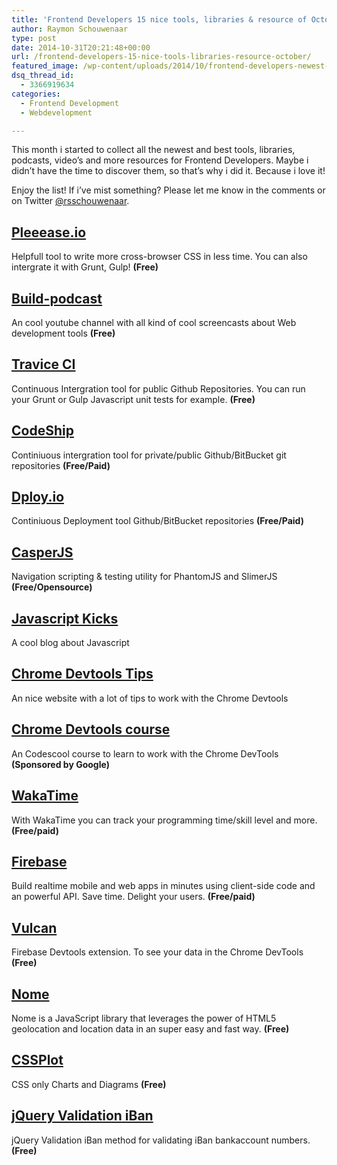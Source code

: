 ```yaml
---
title: 'Frontend Developers 15 nice tools, libraries & resource of October'
author: Raymon Schouwenaar
type: post
date: 2014-10-31T20:21:48+00:00
url: /frontend-developers-15-nice-tools-libraries-resource-october/
featured_image: /wp-content/uploads/2014/10/frontend-developers-newest-tools-libraries-resource-october-825x374.jpg
dsq_thread_id:
  - 3366919634
categories:
  - Frontend Development
  - Webdevelopment

---
```

This month i started to collect all the newest and best tools, libraries, podcasts, video&#8217;s and more resources for Frontend Developers. Maybe i didn&#8217;t have the time to discover them, so that&#8217;s why i did it. Because i love it!

Enjoy the list! If i&#8217;ve mist something? Please let me know in the comments or on Twitter [@rsschouwenaar][1].

## [Pleeease.io][2]

Helpfull tool to write more cross-browser CSS in less time. You can also intergrate it with Grunt, Gulp! **(Free)**

## [Build-podcast][3]

An cool youtube channel with all kind of cool screencasts about Web development tools **(Free)**

## [Travice CI][4]

Continuous Intergration tool for public Github Repositories. You can run your Grunt or Gulp Javascript unit tests for example. **(Free)**

## [CodeShip][5]

Continiuous intergration tool for private/public Github/BitBucket git repositories **(Free/Paid)**

## [Dploy.io][6]

Continiuous Deployment tool Github/BitBucket repositories **(Free/Paid)**

## [CasperJS][7]

Navigation scripting & testing utility for PhantomJS and SlimerJS **(Free/Opensource)**

## [Javascript Kicks][8]

A cool blog about Javascript

## [Chrome Devtools Tips][9]

An nice website with a lot of tips to work with the Chrome Devtools

## [Chrome Devtools course][10]

An Codescool course to learn to work with the Chrome DevTools **(Sponsored by Google)**

## [WakaTime][11]

With WakaTime you can track your programming time/skill level and more. **(Free/paid)**

## [Firebase][12]

Build realtime mobile and web apps in minutes using client-side code and an powerful API. Save time. Delight your users. **(Free/paid)**

## [Vulcan][13]

Firebase Devtools extension. To see your data in the Chrome DevTools **(Free)**

## [Nome][14]

Nome is a JavaScript library that leverages the power of HTML5 geolocation and location data in an super easy and fast way. **(Free)**

## [CSSPlot][15]

CSS only Charts and Diagrams **(Free)**

## [jQuery Validation iBan][16]

jQuery Validation iBan method for validating iBan bankaccount numbers. **(Free)**

 [1]: http://twitter.com/rsschouwenaar
 [2]: http://pleeease.io/
 [3]: http://build-podcast.com/
 [4]: https://travis-ci.org/
 [5]: https://codeship.io/
 [6]: http://dploy.io/
 [7]: http://casperjs.org/
 [8]: https://javascriptkicks.com/
 [9]: http://devtoolstips.com/
 [10]: http://discover-devtools.codeschool.com
 [11]: https://wakatime.com
 [12]: https://www.firebase.com/
 [13]: https://chrome.google.com/webstore/detail/vulcan-by-firebase/oippbnlmebalopjbkemajgfbglcjhnbl?hl=en
 [14]: http://nomejs.com/
 [15]: http://asciimoo.github.io/cssplot/
 [16]: https://github.com/jzaefferer/jquery-validation/blob/master/src/additional/iban.js